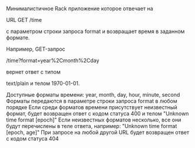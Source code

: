 Минималистичное Rack приложение которое отвечает на

URL GET /time

с параметром строки запроса format и возвращает время в заданном формате.

Например, GET-запрос

/time?format=year%2Cmonth%2Cday

вернет ответ с типом

text/plain и телом 1970-01-01.

Доступные форматы времени: year, month, day, hour, minute, second Форматы передаются в параметре строки запроса format в любом порядке Если среди форматов времени присутствует неизвестный формат, будет возвращен ответ с кодом статуса 400 и телом "Unknown time format [epoch]" Если неизвестных форматов несколько, все они будут перечислены в теле ответа, например: "Unknown time format [epoch, age]" При запросе на любой другой URL будет возвращен ответ с кодом статуса 404
